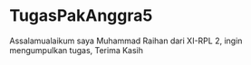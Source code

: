 # TugasPakAnggra5
Assalamualaikum saya Muhammad Raihan dari XI-RPL 2, ingin mengumpulkan tugas, Terima Kasih
